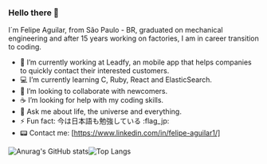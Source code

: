 ### Hello there 👋 
I´m Felipe Aguilar, from São Paulo - BR, graduated on mechanical engineering and after 15 years working on factories,  I am in career transition to coding.

- :tractor:  I’m currently working at Leadfy, an mobile app that helps companies to quickly contact their interested customers.
- :computer: I’m currently learning C, Ruby, React and ElasticSearch.
- :rocket:  I’m looking to collaborate with newcomers.
- :coffee:  I’m looking for help with my coding skills.
- 💬 Ask me about life, the universe and everything.
- ⚡ Fun fact: 今は日本語も勉強している :flag_jp:
- :pager: Contact me: [https://www.linkedin.com/in/felipe-aguilar1/]



![Anurag's GitHub stats](https://github-readme-stats.vercel.app/api?username=lipemecprec&theme=gotham&show_icons=true&count_private=true&hide=contribs&card_width=470&line_height=24)![Top Langs](https://github-readme-stats.vercel.app/api/top-langs/?username=lipemecprec&layout=compact&theme=gotham&card_width=445)
